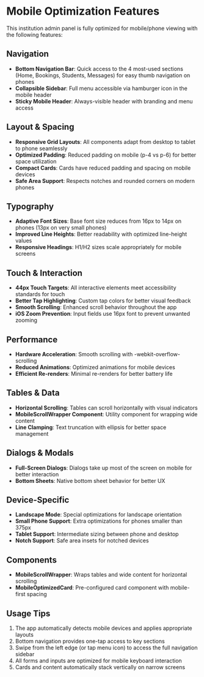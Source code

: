# Mobile Optimization Features

This institution admin panel is fully optimized for mobile/phone viewing with the following features:

## Navigation
- **Bottom Navigation Bar**: Quick access to the 4 most-used sections (Home, Bookings, Students, Messages) for easy thumb navigation on phones
- **Collapsible Sidebar**: Full menu accessible via hamburger icon in the mobile header
- **Sticky Mobile Header**: Always-visible header with branding and menu access

## Layout & Spacing
- **Responsive Grid Layouts**: All components adapt from desktop to tablet to phone seamlessly
- **Optimized Padding**: Reduced padding on mobile (p-4 vs p-6) for better space utilization
- **Compact Cards**: Cards have reduced padding and spacing on mobile devices
- **Safe Area Support**: Respects notches and rounded corners on modern phones

## Typography
- **Adaptive Font Sizes**: Base font size reduces from 16px to 14px on phones (13px on very small phones)
- **Improved Line Heights**: Better readability with optimized line-height values
- **Responsive Headings**: H1/H2 sizes scale appropriately for mobile screens

## Touch & Interaction
- **44px Touch Targets**: All interactive elements meet accessibility standards for touch
- **Better Tap Highlighting**: Custom tap colors for better visual feedback
- **Smooth Scrolling**: Enhanced scroll behavior throughout the app
- **iOS Zoom Prevention**: Input fields use 16px font to prevent unwanted zooming

## Performance
- **Hardware Acceleration**: Smooth scrolling with -webkit-overflow-scrolling
- **Reduced Animations**: Optimized animations for mobile devices
- **Efficient Re-renders**: Minimal re-renders for better battery life

## Tables & Data
- **Horizontal Scrolling**: Tables can scroll horizontally with visual indicators
- **MobileScrollWrapper Component**: Utility component for wrapping wide content
- **Line Clamping**: Text truncation with ellipsis for better space management

## Dialogs & Modals
- **Full-Screen Dialogs**: Dialogs take up most of the screen on mobile for better interaction
- **Bottom Sheets**: Native bottom sheet behavior for better UX

## Device-Specific
- **Landscape Mode**: Special optimizations for landscape orientation
- **Small Phone Support**: Extra optimizations for phones smaller than 375px
- **Tablet Support**: Intermediate sizing between phone and desktop
- **Notch Support**: Safe area insets for notched devices

## Components
- **MobileScrollWrapper**: Wraps tables and wide content for horizontal scrolling
- **MobileOptimizedCard**: Pre-configured card component with mobile-first spacing

## Usage Tips
1. The app automatically detects mobile devices and applies appropriate layouts
2. Bottom navigation provides one-tap access to key sections
3. Swipe from the left edge (or tap menu icon) to access the full navigation sidebar
4. All forms and inputs are optimized for mobile keyboard interaction
5. Cards and content automatically stack vertically on narrow screens
